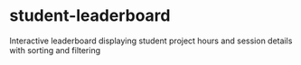 # student-leaderboard
Interactive leaderboard displaying student project hours and session details with sorting and filtering
